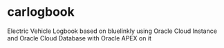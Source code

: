 # carlogbook
Electric Vehicle Logbook based on bluelinkly
using Oracle Cloud Instance and Oracle Cloud Database with Oracle APEX on it

